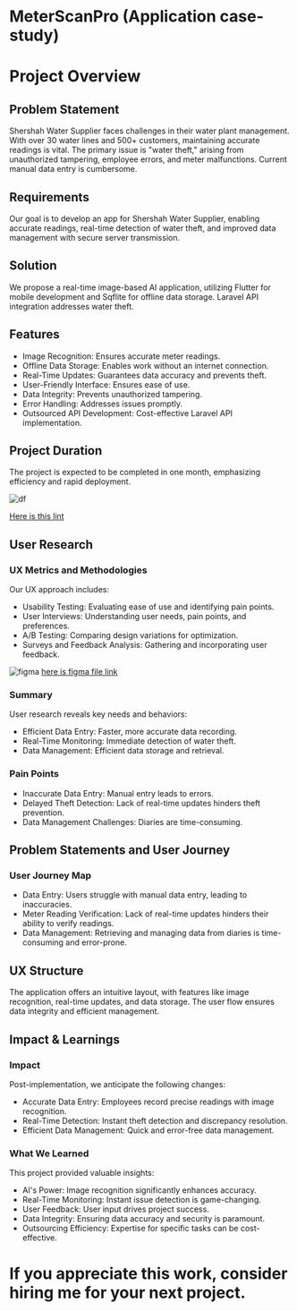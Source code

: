 # MeterScanPro (Application case-study)

# Project Overview

## Problem Statement
Shershah Water Supplier faces challenges in their water plant management. With over 30 water lines and 500+ customers, maintaining accurate readings is vital. The primary issue is "water theft," arising from unauthorized tampering, employee errors, and meter malfunctions. Current manual data entry is cumbersome.

## Requirements
Our goal is to develop an app for Shershah Water Supplier, enabling accurate readings, real-time detection of water theft, and improved data management with secure server transmission.

## Solution
We propose a real-time image-based AI application, utilizing Flutter for mobile development and Sqflite for offline data storage. Laravel API integration addresses water theft.

## Features
- Image Recognition: Ensures accurate meter readings.
- Offline Data Storage: Enables work without an internet connection.
- Real-Time Updates: Guarantees data accuracy and prevents theft.
- User-Friendly Interface: Ensures ease of use.
- Data Integrity: Prevents unauthorized tampering.
- Error Handling: Addresses issues promptly.
- Outsourced API Development: Cost-effective Laravel API implementation.

## Project Duration
The project is expected to be completed in one month, emphasizing efficiency and rapid deployment.

![df](https://github.com/talha828/MeterScanPro/assets/61588132/4c778315-ee51-44df-93ce-d0fcb336e2cb)


[Here is this lint](https://www.figma.com/file/sJbVUgTQ5B6KhMoGdrf3ec/Untitled?type=whiteboard&node-id=0%3A1&t=6izvg2mfjJx4gS7F-1)

## User Research

### UX Metrics and Methodologies
Our UX approach includes:
- Usability Testing: Evaluating ease of use and identifying pain points.
- User Interviews: Understanding user needs, pain points, and preferences.
- A/B Testing: Comparing design variations for optimization.
- Surveys and Feedback Analysis: Gathering and incorporating user feedback.

![figma](https://github.com/talha828/MeterScanPro/assets/61588132/895b1e64-c742-4e7f-b9cb-308210564266)
[here is figma file link](https://www.figma.com/file/1KC0LNwycCl1YKTf9opGOa/MeterScan?type=design&node-id=87%3A305&mode=design&t=WX0g3ceOEh57RSEA-1)

### Summary
User research reveals key needs and behaviors:
- Efficient Data Entry: Faster, more accurate data recording.
- Real-Time Monitoring: Immediate detection of water theft.
- Data Management: Efficient data storage and retrieval.

### Pain Points
- Inaccurate Data Entry: Manual entry leads to errors.
- Delayed Theft Detection: Lack of real-time updates hinders theft prevention.
- Data Management Challenges: Diaries are time-consuming.

## Problem Statements and User Journey
### User Journey Map
- Data Entry: Users struggle with manual data entry, leading to inaccuracies.
- Meter Reading Verification: Lack of real-time updates hinders their ability to verify readings.
- Data Management: Retrieving and managing data from diaries is time-consuming and error-prone.

## UX Structure
The application offers an intuitive layout, with features like image recognition, real-time updates, and data storage. The user flow ensures data integrity and efficient management.

## Impact & Learnings

### Impact
Post-implementation, we anticipate the following changes:
- Accurate Data Entry: Employees record precise readings with image recognition.
- Real-Time Detection: Instant theft detection and discrepancy resolution.
- Efficient Data Management: Quick and error-free data management.

### What We Learned
This project provided valuable insights:
- AI's Power: Image recognition significantly enhances accuracy.
- Real-Time Monitoring: Instant issue detection is game-changing.
- User Feedback: User input drives project success.
- Data Integrity: Ensuring data accuracy and security is paramount.
- Outsourcing Efficiency: Expertise for specific tasks can be cost-effective.

# If you appreciate this work, consider hiring me for your next project.
